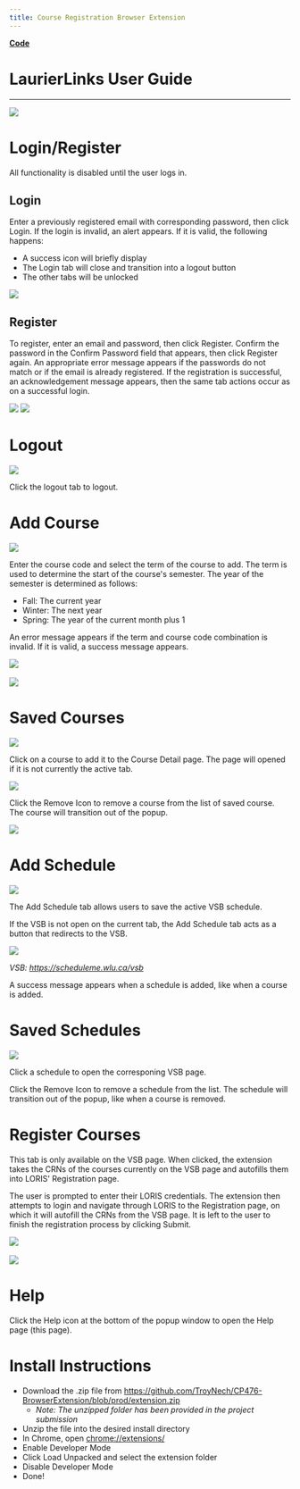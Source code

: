 ```yaml
---
title: Course Registration Browser Extension
---   
```


<head>
    <link rel="stylesheet" href="css/help.css">
</head>

**[Code](https://github.com/TroyNech/CP476-BrowserExtension)**

<body>
    <h1>LaurierLinks User Guide</h1>
    <hr>
    <img src="images/help/extension.png">
    <h1>Login/Register</h1>
    <p>All functionality is disabled until the user logs in.</p>
    <h2>Login</h2>
    <p>Enter a previously registered email with corresponding password, then click Login. If the login is invalid, an alert
        appears. If it is valid, the following happens:</p>
    <ul>
        <li>A success icon will briefly display</li>
        <li>The Login tab will close and transition into a logout button</li>
        <li>The other tabs will be unlocked</li>
    </ul>
    <img src="images/help/successfulLogin.png">
    <h2>Register</h2>
    <p>To register, enter an email and password, then click Register. Confirm the password in the Confirm Password field that
        appears, then click Register again. An appropriate error message appears if the passwords do not match or if the
        email is already registered. If the registration is successful, an acknowledgement message appears, then the same
        tab actions occur as on a successful login.</p>
    <img src="images/help/register.png">
    <img src="images/help/successfulRegister.png">
    <h1>Logout</h1>
    <img src="images/help/logout.png">
    <p>Click the logout tab to logout.</p>
    <h1>Add Course</h1>
    <img src="images/help/addCourse.png">
    <p>Enter the course code and select the term of the course to add. The term is used to determine the start of the course's
        semester. The year of the semester is determined as follows:</p>
    <ul>
        <li>Fall: The current year</li>
        <li>Winter: The next year</li>
        <li>Spring: The year of the current month plus 1</li>
    </ul>
    <p>An error message appears if the term and course code combination is invalid. If it is valid, a success message appears.</p>
    <img src="images/help/invalidCourse.png">
    <br>
    <br>
    <img src="images/help/courseAdded.png">
    <h1>Saved Courses</h1>
    <img src="images/help/savedCourses.png">
    <p>Click on a course to add it to the Course Detail page. The page will opened if it is not currently the active tab.</p>
    <img src="images/help/courseDetail.png">
    <p>Click the Remove Icon to remove a course from the list of saved course. The course will transition out of the popup.</p>
    <img src="images/help/removingCourse.gif">
    <h1>Add Schedule</h1>
    <img src="images/help/addSchedule.png">
    <p>The Add Schedule tab allows users to save the active VSB schedule.</p>
    <p>If the VSB is not open on the current tab, the Add Schedule tab acts as a button that redirects to the VSB.</p>
    <img src="images/help/addScheduleRedirect.png">
    <p>
        <em>VSB:
            <a href="https://scheduleme.wlu.ca/vsb" target="_blank">https://scheduleme.wlu.ca/vsb</a>
        </em>
    </p>
    <p>A success message appears when a schedule is added, like when a course is added.</p>
    <h1>Saved Schedules</h1>
    <img src="images/help/savedSchedules.png">
    <p>Click a schedule to open the corresponing VSB page.</p>
    <p>Click the Remove Icon to remove a schedule from the list. The schedule will transition out of the popup, like when a
        course is removed.</p>
    <h1>Register Courses</h1>
    <p>This tab is only available on the VSB page. When clicked, the extension takes the CRNs of the courses currently on the
        VSB page and autofills them into LORIS' Registration page.</p>
    <p>The user is prompted to enter their LORIS credentials. The extension then attempts to login and navigate through LORIS
        to the Registration page, on which it will autofill the CRNs from the VSB page. It is left to the user to finish
        the registration process by clicking Submit.</p>
    <img src="images/help/vsbCrns.png">
    <br>
    <br>
    <img src="images/help/registration.gif" style="max-width: 600px">
    <h1>Help</h1>
    <p>Click the Help icon at the bottom of the popup window to open the Help page (this page).</p>
    <h1>Install Instructions</h1>
    <ul>
        <li>Download the .zip file from
            <a href="https://github.com/TroyNech/CP476-BrowserExtension/blob/prod/extension.zip" target="_blank">https://github.com/TroyNech/CP476-BrowserExtension/blob/prod/extension.zip</a>
            <ul>
                <li>
                    <em>Note: The unzipped folder has been provided in the project submission</em>
                </li>
            </ul>
        </li>
        <li>Unzip the file into the desired install directory</li>
        <li>In Chrome, open
            <a href="chrome://extensions/" target="_blank">chrome://extensions/</a>
        </li>
        <li>Enable Developer Mode</li>
        <li>Click Load Unpacked and select the extension folder</li>
        <li>Disable Developer Mode</li>
        <li>Done!</li>
    </ul>
</body>